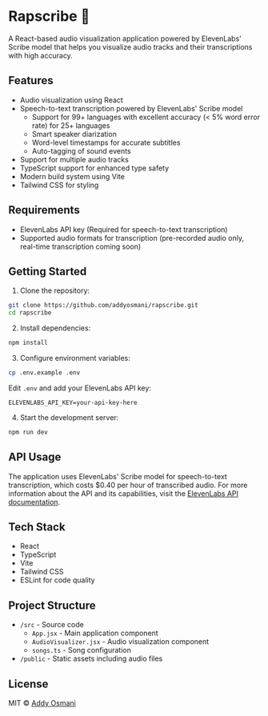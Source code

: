 # Rapscribe 🎵

A React-based audio visualization application powered by ElevenLabs' Scribe model that helps you visualize audio tracks and their transcriptions with high accuracy.

## Features

- Audio visualization using React
- Speech-to-text transcription powered by ElevenLabs' Scribe model
  - Support for 99+ languages with excellent accuracy (< 5% word error rate) for 25+ languages
  - Smart speaker diarization
  - Word-level timestamps for accurate subtitles
  - Auto-tagging of sound events
- Support for multiple audio tracks
- TypeScript support for enhanced type safety
- Modern build system using Vite
- Tailwind CSS for styling

## Requirements

- ElevenLabs API key (Required for speech-to-text transcription)
- Supported audio formats for transcription (pre-recorded audio only, real-time transcription coming soon)

## Getting Started

1. Clone the repository:
```bash
git clone https://github.com/addyosmani/rapscribe.git
cd rapscribe
```

2. Install dependencies:
```bash
npm install
```

3. Configure environment variables:
```bash
cp .env.example .env
```
Edit `.env` and add your ElevenLabs API key:
```
ELEVENLABS_API_KEY=your-api-key-here
```

4. Start the development server:
```bash
npm run dev
```

## API Usage

The application uses ElevenLabs' Scribe model for speech-to-text transcription, which costs $0.40 per hour of transcribed audio. For more information about the API and its capabilities, visit the [ElevenLabs API documentation](https://elevenlabs.io/docs/api-reference/speech-to-text/convert).

## Tech Stack

- React
- TypeScript
- Vite
- Tailwind CSS
- ESLint for code quality

## Project Structure

- `/src` - Source code
  - `App.jsx` - Main application component
  - `AudioVisualizer.jsx` - Audio visualization component
  - `songs.ts` - Song configuration
- `/public` - Static assets including audio files

## License

MIT © [Addy Osmani](https://github.com/addyosmani)
